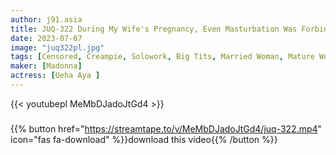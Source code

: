 ```yaml
---
author: j91.asia
title: JUQ-322 During My Wife's Pregnancy, Even Masturbation Was Forbidden, So I Had Sex With My Mother-in-law, Aya, Who Came To Tokyo Many Times. Ueha Aya
date: 2023-07-07
image: "juq322pl.jpg"
tags: [Censored, Creampie, Solowork, Big Tits, Married Woman, Mature Woman, Digital Mosaic, Stepmother]
maker: [Madonna]
actress: [Ueha Aya ]
---
```



{{< youtubepl MeMbDJadoJtGd4 >}}
###

{{% button href="https://streamtape.to/v/MeMbDJadoJtGd4/juq-322.mp4" icon="fas fa-download" %}}download this video{{% /button %}}

